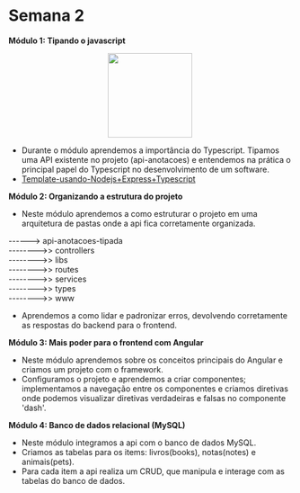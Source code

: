 # Semana 2

**Módulo 1: Tipando o javascript**
<p align="center"> 
    <img src="https://cdn.worldvectorlogo.com/logos/typescript-2.svg" width="150x">
</p>

- Durante o módulo aprendemos a importância do Typescript. Tipamos uma API existente no projeto (api-anotacoes) e entendemos na prática o principal papel do Typescript no desenvolvimento  de um software.
- [Template-usando-Nodejs+Express+Typescript](https://github.com/fabiotindin/template-node-ts.git)

**Módulo 2: Organizando a estrutura do projeto**

- Neste módulo aprendemos a como estruturar o projeto em uma arquitetura de pastas onde a api fica corretamente organizada.

------> api-anotacoes-tipada <br>
-------->> controllers <br>
-------->> libs <br>
-------->> routes <br>
-------->> services <br>
-------->> types <br>
-------->> www <br>

- Aprendemos a como lidar e padronizar erros, devolvendo corretamente as respostas do backend para o frontend.

**Módulo 3: Mais poder para o frontend com Angular**
- Neste módulo aprendemos sobre os conceitos principais do Angular e criamos um projeto com o framework.
- Configuramos o projeto e aprendemos a criar componentes; implementamos a navegação entre os componentes e criamos diretivas onde podemos visualizar diretivas verdadeiras e falsas no componente 'dash'.

**Módulo 4: Banco de dados relacional (MySQL)**

- Neste módulo integramos a api com o banco de dados MySQL.
- Criamos as tabelas para os items: livros(books), notas(notes) e animais(pets).
- Para cada item a api realiza um CRUD, que manipula e interage com as tabelas do banco de dados.